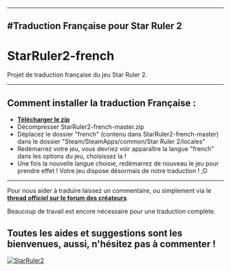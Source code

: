 ----
#Traduction Française pour Star Ruler 2
----
**StarRuler2-french**
=================
Projet de traduction française du jeu Star Ruler 2.

----
Comment installer la traduction Française :
----

* [**Télécharger le zip**](https://github.com/Belarrius/StarRuler2-french/archive/master.zip)
* Décompresser StarRuler2-french-master.zip
* Déplacez le dossier "french" (contenu dans StarRuler2-french-master) dans le dossier "Steam/SteamApps/common/Star Ruler 2/locales"
* Redémarrez votre jeu, vous devriez voir apparaître la langue "french" dans les options du jeu, choisissez la !
* Une fois la nouvelle langue choisie, redémarrez de nouveau le jeu pour prendre effet ! Votre jeu dispose désormais de notre traduction ! ;D


----


Pour nous aider à traduire laissez un commentaire, ou simplement via le [**thread officiel sur le forum des créateurs**](http://forums.blind-mind.com/index.php?topic=6088) 

Beaucoup de travail est encore nécessaire pour une traduction complète.

Toutes les aides et suggestions sont les bienvenues, aussi, n'hésitez pas à commenter !
----
[![StarRuler2](http://i.starruler2.com/logo-tiny.png)](http://starruler2.com/)

